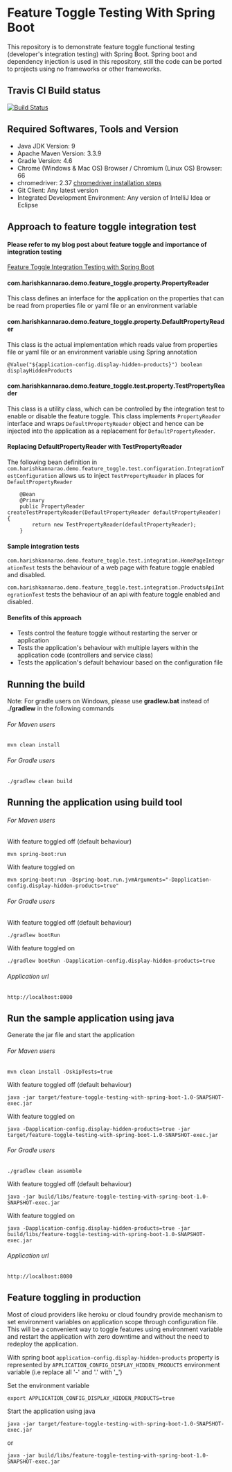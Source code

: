 # Feature Toggle Testing With Spring Boot

This repository is to demonstrate feature toggle functional testing (developer's integration testing) with Spring Boot. Spring boot and dependency injection is used in this repository, still the code can be ported to projects using no frameworks or other frameworks.

## Travis CI Build status
[![Build Status](https://travis-ci.org/harishkannarao/FeatureToggleTestingWithSpringBoot.svg?branch=master)](https://travis-ci.org/harishkannarao/FeatureToggleTestingWithSpringBoot)

## Required Softwares, Tools and Version
* Java JDK Version: 9
* Apache Maven Version: 3.3.9
* Gradle Version: 4.6
* Chrome (Windows & Mac OS) Browser / Chromium (Linux OS) Browser: 66
* chromedriver: 2.37 [chromedriver installation steps](https://blogs.harishkannarao.com/2018/01/installing-chromedriver-for-selenium.html)
* Git Client: Any latest version
* Integrated Development Environment: Any version of IntelliJ Idea or Eclipse

## Approach to feature toggle integration test

#### Please refer to my blog post about feature toggle and importance of integration testing

[Feature Toggle Integration Testing with Spring Boot](https://blogs.harishkannarao.com/2018/04/feature-toggle-integration-testing-with.html)

#### com.harishkannarao.demo.feature_toggle.property.PropertyReader
This class defines an interface for the application on the properties that can be read from properties file or yaml file or an environment variable

#### com.harishkannarao.demo.feature_toggle.property.DefaultPropertyReader
This class is the actual implementation which reads value from properties file or yaml file or an environment variable using Spring annotation
```
@Value("${application-config.display-hidden-products}") boolean displayHiddenProducts
```

#### com.harishkannarao.demo.feature_toggle.test.property.TestPropertyReader
This class is a utility class, which can be controlled by the integration test to enable or disable the feature toggle. This class implements `PropertyReader` interface and wraps `DefaultPropertyReader` object and hence can be injected into the application as a replacement for `DefaultPropertyReader`.

#### Replacing DefaultPropertyReader with TestPropertyReader
The following bean definition in `com.harishkannarao.demo.feature_toggle.test.configuration.IntegrationTestConfiguration` allows us to inject `TestPropertyReader` in places for `DefaultPropertyReader`
```
    @Bean
    @Primary
    public PropertyReader createTestPropertyReader(DefaultPropertyReader defaultPropertyReader) {
        return new TestPropertyReader(defaultPropertyReader);
    }
```

#### Sample integration tests
`com.harishkannarao.demo.feature_toggle.test.integration.HomePageIntegrationTest` tests the behaviour of a web page with feature toggle enabled and disabled.

`com.harishkannarao.demo.feature_toggle.test.integration.ProductsApiIntegrationTest` tests the behaviour of an api with feature toggle enabled and disabled.

#### Benefits of this approach
* Tests control the feature toggle without restarting the server or application
* Tests the application's behaviour with multiple layers within the application code (controllers and service class)
* Tests the application's default behaviour based on the configuration file


## Running the build
Note: For gradle users on Windows, please use **gradlew.bat** instead of **./gradlew** in the following commands

###### For Maven users

    mvn clean install
    
###### For Gradle users

    ./gradlew clean build
    
## Running the application using build tool

###### For Maven users
With feature toggled off (default behaviour)

    mvn spring-boot:run
    
With feature toggled on

    mvn spring-boot:run -Dspring-boot.run.jvmArguments="-Dapplication-config.display-hidden-products=true"
    
###### For Gradle users
With feature toggled off (default behaviour)

    ./gradlew bootRun
    
With feature toggled on
    
    ./gradlew bootRun -Dapplication-config.display-hidden-products=true
    
###### Application url

    http://localhost:8080
    
## Run the sample application using java

Generate the jar file and start the application

###### For Maven users

    mvn clean install -DskipTests=true
    
With feature toggled off (default behaviour)

    java -jar target/feature-toggle-testing-with-spring-boot-1.0-SNAPSHOT-exec.jar
    
With feature toggled on

    java -Dapplication-config.display-hidden-products=true -jar target/feature-toggle-testing-with-spring-boot-1.0-SNAPSHOT-exec.jar
    
###### For Gradle users
    
    ./gradlew clean assemble
    
With feature toggled off (default behaviour)

    java -jar build/libs/feature-toggle-testing-with-spring-boot-1.0-SNAPSHOT-exec.jar 
    
With feature toggled on

    java -Dapplication-config.display-hidden-products=true -jar build/libs/feature-toggle-testing-with-spring-boot-1.0-SNAPSHOT-exec.jar
    
###### Application url

    http://localhost:8080
    
## Feature toggling in production

Most of cloud providers like heroku or cloud foundry provide mechanism to set environment variables on application scope through configuration file. This will be a convenient way to toggle features using environment variable and restart the application with zero downtime and without the need to redeploy the application.

With spring boot `application-config.display-hidden-products` property is represented by `APPLICATION_CONFIG_DISPLAY_HIDDEN_PRODUCTS` environment variable (i.e replace all '-' and '.' with '_')

Set the environment variable

    export APPLICATION_CONFIG_DISPLAY_HIDDEN_PRODUCTS=true
    
Start the application using java

    java -jar target/feature-toggle-testing-with-spring-boot-1.0-SNAPSHOT-exec.jar
    
or

    java -jar build/libs/feature-toggle-testing-with-spring-boot-1.0-SNAPSHOT-exec.jar   

